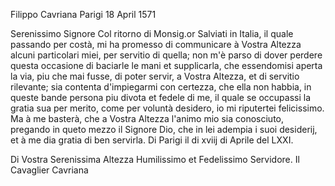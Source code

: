 Filippo Cavriana
Parigi
18 April 1571

Serenissimo Signore
Col ritorno di Monsig.or Salviati in Italia, il quale passando 
                    per costà, mi ha promesso di communicare à Vostra Altezza alcuni 
                    particolari miei, per servitio di quella; non m'è parso 
                    di dover perdere questa occasione di baciarle le mani 
                    et supplicarla, che essendomisi aperta la via, piu 
                    che mai fusse, di poter servir, a Vostra Altezza, et di servitio 
                    rilevante; sia contenta d'impiegarmi con certezza, 
                    che ella non habbia, in queste bande persona piu divota 
                    et fedele di me, il quale se occupassi la gratia sua 
                    per merito, come per voluntà desidero, io mi riputertei 
                    felicissimo. Ma à me basterà, che a Vostra Altezza l'animo
                    mio sia conosciuto, pregando in queto mezzo il Signore Dio, 
                    che in lei adempia i suoi desiderij, et à me dia gratia 
                    di ben servirla. Di Parigi il di xviij di Aprile del LXXI.
                
Di Vostra Serenissima Altezza
                    Humilissimo et Fedelissimo Servidore.
                    Il Cavaglier Cavriana
